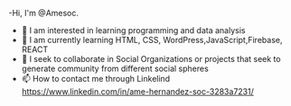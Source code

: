 -Hi, I'm @Amesoc.
- 👀 I am interested in learning programming and data analysis
- 🌱 I am currently learning HTML, CSS, WordPress,JavaScript,Firebase, REACT
- 💞️ I seek to collaborate in Social Organizations or projects that seek to generate community from different social spheres
- 📫 How to contact me through Linkelind https://www.linkedin.com/in/ame-hernandez-soc-3283a7231/
<!---
Amesoc/Amesoc is a ✨ special ✨ repository because its `README.md` (this file) appears on your GitHub profile.
You can click the Preview link to take a look at your changes.
--->
